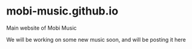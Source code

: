# mobi-music.github.io
Main website of Mobi Music

We will be working on some new music soon, and will be posting it here
